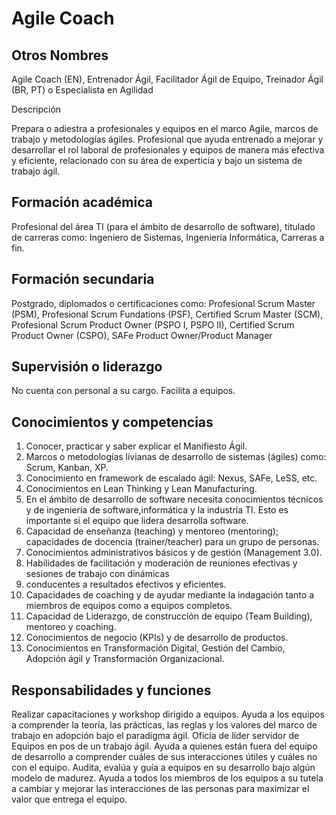 # Agile Coach

## Otros Nombres

Agile Coach (EN), Entrenador Ágil, Facilitador Ágil de Equipo, Treinador Ágil (BR, PT) o Especialista en Agilidad

Descripción

Prepara o adiestra a profesionales y equipos en el marco Agile, marcos de trabajo y metodologías ágiles. Profesional que ayuda entrenado a mejorar y desarrollar el rol laboral de profesionales y equipos de manera más efectiva y eficiente, relacionado con su área de experticia y bajo un sistema de trabajo ágil.

## Formación académica

Profesional del área TI (para el ámbito de desarrollo de software), titulado de carreras como: Ingeniero de Sistemas, Ingeniería Informática, Carreras a fin.

## Formación secundaria

Postgrado, diplomados o certificaciones como: Profesional Scrum Master (PSM), Profesional Scrum Fundations (PSF), Certified Scrum Master (SCM), Profesional Scrum Product Owner (PSPO I, PSPO II), Certified Scrum Product Owner (CSPO), SAFe Product Owner/Product Manager

## Supervisión o liderazgo

No cuenta con personal a su cargo. Facilita a equipos.

## Conocimientos y competencias

1. Conocer, practicar y saber explicar el Manifiesto Ágil.
2. Marcos o metodologías livianas de desarrollo de sistemas (ágiles) como: Scrum, Kanban, XP.
3. Conocimiento en framework de escalado ágil: Nexus, SAFe, LeSS, etc.
4. Conocimientos en Lean Thinking y Lean Manufacturing.
5. En el ámbito de desarrollo de software necesita conocimientos técnicos y de ingeniería de software,informática y la industria TI. Esto es importante si el equipo que lidera desarrolla software.
6. Capacidad de enseñanza (teaching) y mentoreo (mentoring); capacidades de docencia (trainer/teacher) para un grupo de personas.
7. Conocimientos administrativos básicos y de gestión (Management 3.0).
8. Habilidades de facilitación y moderación de reuniones efectivas y sesiones de trabajo con dinámicas
9. conducentes a resultados efectivos y eficientes.
10. Capacidades de coaching y de ayudar mediante la indagación tanto a miembros de equipos como a equipos completos.
11. Capacidad de Liderazgo, de construcción de equipo (Team Building), mentoreo y coaching.
12. Conocimientos de negocio (KPIs) y de desarrollo de productos.
13. Conocimientos en Transformación Digital, Gestión del Cambio, Adopción ágil y Transformación Organizacional.

## Responsabilidades y funciones

Realizar capacitaciones y workshop dirigido a equipos.
Ayuda a los equipos a comprender la teoría, las prácticas, las reglas y los valores del marco de trabajo en adopción bajo el paradigma ágil. 
Oficia de líder servidor de Equipos en pos de un trabajo ágil. 
Ayuda a quienes están fuera del equipo de desarrollo a comprender cuáles de sus interacciones útiles y cuáles no con el equipo. 
Audita, evalúa y guía a equipos en su desarrollo bajo algún modelo de madurez. 
Ayuda a todos los miembros de los equipos a su tutela a cambiar y mejorar las interacciones de las personas para maximizar el valor que entrega el equipo.